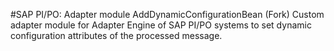 #SAP PI/PO: Adapter module AddDynamicConfigurationBean (Fork)
Custom adapter module for Adapter Engine of SAP PI/PO systems to set dynamic configuration attributes of the processed message.
